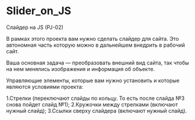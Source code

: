 # Slider_on_JS

Слайдер на JS (PJ-02)

В рамках этого проекта вам нужно сделать слайдер для сайта. Это автономная часть которую можно в дальнейшем внедрить в рабочий сайт. 

Ваша основная задача — преобразовать внешний вид сайта, так чтобы на нем менялись изображения и информация об объекте. 


Управляющие элементы, которые вам нужно установить и которые являются условиями проекта:

1.Стрелки (переключают слайды по кольцу. То есть после слайда №3 снова пойдет слайд №1);
2.Кружочки между стрелками (включают нужный слайд);
3.Ссылки сверху слайдера (включают нужный слайд).
